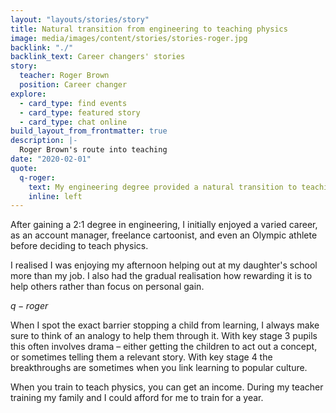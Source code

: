 ```yaml
---
layout: "layouts/stories/story"
title: Natural transition from engineering to teaching physics
image: media/images/content/stories/stories-roger.jpg
backlink: "./"
backlink_text: Career changers' stories
story:
  teacher: Roger Brown
  position: Career changer
explore:
  - card_type: find events
  - card_type: featured story
  - card_type: chat online
build_layout_from_frontmatter: true
description: |-
  Roger Brown's route into teaching
date: "2020-02-01"
quote:
  q-roger:
    text: My engineering degree provided a natural transition to teaching physics and I value the way science – especially physics – teaches a clear thought process and a way to make rational sense of the world.
    inline: left
---
```


After gaining a 2:1 degree in engineering, I initially enjoyed a varied career, as an account manager, freelance cartoonist, and even an Olympic athlete before deciding to teach physics.

I realised I was enjoying my afternoon helping out at my daughter's school more than my job. I also had the gradual realisation how rewarding it is to help others rather than focus on personal gain.

$q-roger$

When I spot the exact barrier stopping a child from learning, I always make sure to think of an analogy to help them through it. With key stage 3 pupils this often involves drama – either getting the children to act out a concept, or sometimes telling them a relevant story. With key stage 4 the breakthroughs are sometimes when you link learning to popular culture.

When you train to teach physics, you can get an income. During my teacher training my family and I could afford for me to train for a year.
